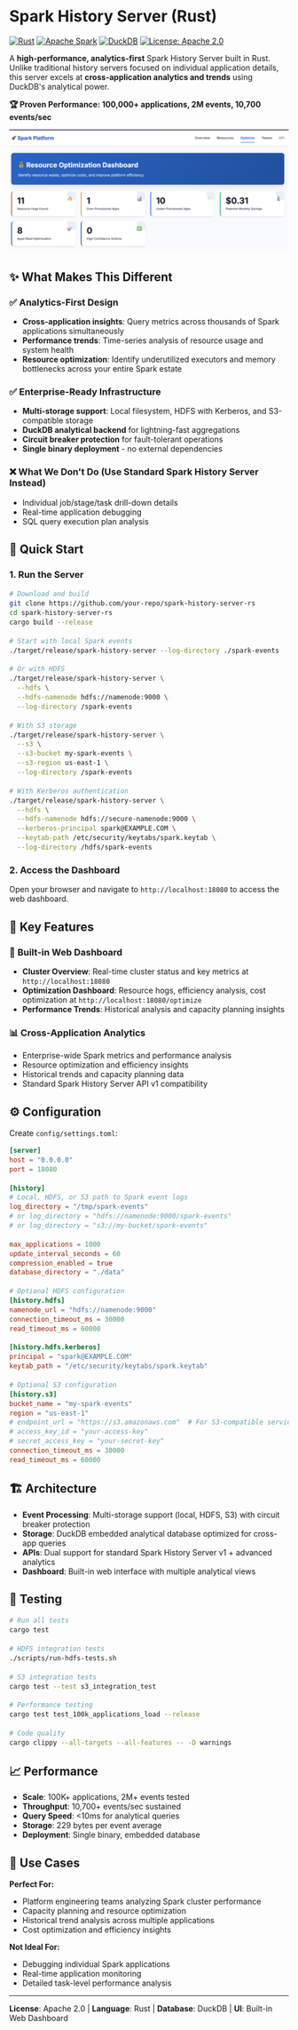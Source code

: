 # Spark History Server (Rust)

[![Rust](https://img.shields.io/badge/rust-%23000000.svg?style=for-the-badge&logo=rust&logoColor=white)](https://www.rust-lang.org/)
[![Apache Spark](https://img.shields.io/badge/Apache%20Spark-FDEE21?style=for-the-badge&logo=apachespark&logoColor=black)](https://spark.apache.org/)
[![DuckDB](https://img.shields.io/badge/DuckDB-FFF000?style=for-the-badge&logo=duckdb&logoColor=black)](https://duckdb.org/)
[![License: Apache 2.0](https://img.shields.io/badge/License-Apache_2.0-blue.svg?style=for-the-badge)](https://opensource.org/licenses/Apache-2.0)

A **high-performance, analytics-first** Spark History Server built in Rust. Unlike traditional history servers focused on individual application details, this server excels at **cross-application analytics and trends** using DuckDB's analytical power.

**🏆 Proven Performance: 100,000+ applications, 2M events, 10,700 events/sec**

![Summary](img/summary.png)

## ✨ What Makes This Different

### ✅ **Analytics-First Design**
- **Cross-application insights**: Query metrics across thousands of Spark applications simultaneously  
- **Performance trends**: Time-series analysis of resource usage and system health
- **Resource optimization**: Identify underutilized executors and memory bottlenecks across your entire Spark estate

### ✅ **Enterprise-Ready Infrastructure**
- **Multi-storage support**: Local filesystem, HDFS with Kerberos, and S3-compatible storage
- **DuckDB analytical backend** for lightning-fast aggregations
- **Circuit breaker protection** for fault-tolerant operations
- **Single binary deployment** - no external dependencies

### ❌ **What We Don't Do** (Use Standard Spark History Server Instead)
- Individual job/stage/task drill-down details
- Real-time application debugging
- SQL query execution plan analysis

## 🚀 Quick Start

### 1. Run the Server

```bash
# Download and build
git clone https://github.com/your-repo/spark-history-server-rs
cd spark-history-server-rs
cargo build --release

# Start with local Spark events
./target/release/spark-history-server --log-directory ./spark-events

# Or with HDFS
./target/release/spark-history-server \
  --hdfs \
  --hdfs-namenode hdfs://namenode:9000 \
  --log-directory /spark-events

# With S3 storage
./target/release/spark-history-server \
  --s3 \
  --s3-bucket my-spark-events \
  --s3-region us-east-1 \
  --log-directory /spark-events

# With Kerberos authentication
./target/release/spark-history-server \
  --hdfs \
  --hdfs-namenode hdfs://secure-namenode:9000 \
  --kerberos-principal spark@EXAMPLE.COM \
  --keytab-path /etc/security/keytabs/spark.keytab \
  --log-directory /hdfs/spark-events
```

### 2. Access the Dashboard

Open your browser and navigate to `http://localhost:18080` to access the web dashboard.

## 🎯 Key Features

### 🎨 **Built-in Web Dashboard**
- **Cluster Overview**: Real-time cluster status and key metrics at `http://localhost:18080`
- **Optimization Dashboard**: Resource hogs, efficiency analysis, cost optimization at `http://localhost:18080/optimize`
- **Performance Trends**: Historical analysis and capacity planning insights

### 📊 **Cross-Application Analytics**
- Enterprise-wide Spark metrics and performance analysis
- Resource optimization and efficiency insights
- Historical trends and capacity planning data
- Standard Spark History Server API v1 compatibility

## ⚙️ Configuration

Create `config/settings.toml`:

```toml
[server]
host = "0.0.0.0"
port = 18080

[history]
# Local, HDFS, or S3 path to Spark event logs
log_directory = "/tmp/spark-events"
# or log_directory = "hdfs://namenode:9000/spark-events"
# or log_directory = "s3://my-bucket/spark-events"

max_applications = 1000
update_interval_seconds = 60
compression_enabled = true
database_directory = "./data"

# Optional HDFS configuration
[history.hdfs]
namenode_url = "hdfs://namenode:9000"
connection_timeout_ms = 30000
read_timeout_ms = 60000

[history.hdfs.kerberos]
principal = "spark@EXAMPLE.COM" 
keytab_path = "/etc/security/keytabs/spark.keytab"

# Optional S3 configuration
[history.s3]
bucket_name = "my-spark-events"
region = "us-east-1"
# endpoint_url = "https://s3.amazonaws.com"  # For S3-compatible services like MinIO
# access_key_id = "your-access-key"
# secret_access_key = "your-secret-key"
connection_timeout_ms = 30000
read_timeout_ms = 60000
```

## 🏗️ Architecture

- **Event Processing**: Multi-storage support (local, HDFS, S3) with circuit breaker protection
- **Storage**: DuckDB embedded analytical database optimized for cross-app queries
- **APIs**: Dual support for standard Spark History Server v1 + advanced analytics
- **Dashboard**: Built-in web interface with multiple analytical views

## 🧪 Testing

```bash
# Run all tests
cargo test

# HDFS integration tests  
./scripts/run-hdfs-tests.sh

# S3 integration tests
cargo test --test s3_integration_test

# Performance testing
cargo test test_100k_applications_load --release

# Code quality
cargo clippy --all-targets --all-features -- -D warnings
```

## 📈 Performance

- **Scale**: 100K+ applications, 2M+ events tested
- **Throughput**: 10,700+ events/sec sustained
- **Query Speed**: <10ms for analytical queries  
- **Storage**: 229 bytes per event average
- **Deployment**: Single binary, embedded database

## 🤝 Use Cases

**Perfect For:**
- Platform engineering teams analyzing Spark cluster performance
- Capacity planning and resource optimization
- Historical trend analysis across multiple applications
- Cost optimization and efficiency insights

**Not Ideal For:**
- Debugging individual Spark applications
- Real-time application monitoring
- Detailed task-level performance analysis

---

**License**: Apache 2.0 | **Language**: Rust | **Database**: DuckDB | **UI**: Built-in Web Dashboard